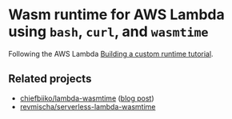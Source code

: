 # Wasm runtime for AWS Lambda using `bash`, `curl`, and `wasmtime`

Following the AWS Lambda
[Building a custom runtime tutorial](https://docs.aws.amazon.com/lambda/latest/dg/runtimes-walkthrough.html).

## Related projects

* [chiefbiiko/lambda-wasmtime](https://github.com/chiefbiiko/lambda-wasmtime)
  ([blog post](https://dev.to/chiefbiiko/lambda-wasmtime-running-webassembly-on-aws-lambda-51gi))
* [revmischa/serverless-lambda-wasmtime](https://github.com/revmischa/serverless-lambda-wasmtime)
